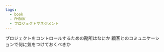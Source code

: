 ```yaml
---
tags:
  - book
  - PMBOK
  - プロジェクトマネジメント
---
```

プロジェクトをコントロールするための勘所はなにか
顧客とのコミュニケーションで何に気をつけておくべきか

